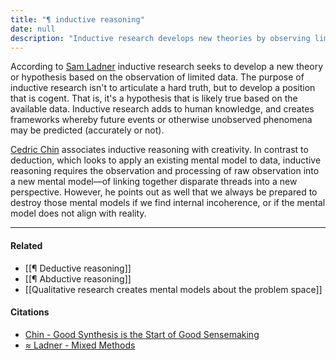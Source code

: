 ```yaml
---
title: "¶ inductive reasoning"
date: null
description: "Inductive research develops new theories by observing limited data, linking ideas creatively to form hypotheses that help predict future events or explain phenomena."
---
```


According to [Sam Ladner](https://publish.obsidian.md/mobydiction/notes/%E2%89%88+Ladner+-+Mixed+Methods) inductive research seeks to develop a new theory or hypothesis based on the observation of limited data. The purpose of inductive research isn't to articulate a hard truth, but to develop a position that is cogent. That is, it's a hypothesis that is likely true based on the available data. Inductive research adds to human knowledge, and creates frameworks whereby future events or otherwise unobserved phenomena may be predicted (accurately or not).

[Cedric Chin](https://publish.obsidian.md/mobydiction/Chin+-+Good+Synthesis+is+the+Start+of+Good+Sensemaking) associates inductive reasoning with creativity. In contrast to deduction, which looks to apply an existing mental model to data, inductive reasoning requires the observation and processing of raw observation into a new mental model—of linking together disparate threads into a new perspective. However, he points out as well that we always be prepared to destroy those mental models if we find internal incoherence, or if the mental model does not align with reality.

---

#### Related

- [[¶ Deductive reasoning]]
- [[¶ Abductive reasoning]]
- [[Qualitative research creates mental models about the problem space]]

#### Citations

- [Chin - Good Synthesis is the Start of Good Sensemaking](https://publish.obsidian.md/mobydiction/Chin+-+Good+Synthesis+is+the+Start+of+Good+Sensemaking)
- [≈ Ladner - Mixed Methods](https://publish.obsidian.md/mobydiction/notes/%E2%89%88+Ladner+-+Mixed+Methods)
